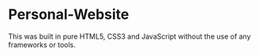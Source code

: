 # Personal-Website
This was built in pure HTML5, CSS3 and JavaScript without the use of any frameworks or tools.
